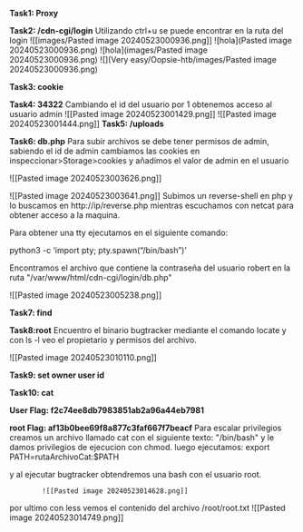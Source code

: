 **Task1: Proxy**

**Task2: /cdn-cgi/login**
Utilizando ctrl+u se puede encontrar en la ruta del login
![[images/Pasted image 20240523000936.png]]
![hola](Pasted image 20240523000936.png)
![hola](images/Pasted image 20240523000936.png)
![](Very easy/Oopsie-htb/images/Pasted image 20240523000936.png)

**Task3: cookie**

**Task4: 34322**
Cambiando el id del usuario por 1 obtenemos acceso al usuario admin
![[Pasted image 20240523001429.png]]
![[Pasted image 20240523001444.png]]
**Task5: /uploads**

**Task6: db.php**
Para subir archivos se debe tener permisos de admin, sabiendo el id de admin cambiamos las cookies en inspeccionar>Storage>cookies y añadimos el valor de admin en el usuario 

![[Pasted image 20240523003626.png]]

![[Pasted image 20240523003641.png]]
Subimos un reverse-shell en php y lo buscamos en http://ip/reverse.php mientras escuchamos con netcat para obtener acceso a la maquina.

Para obtener una tty ejecutamos en el siguiente comando:

python3 -c ‘import pty; pty.spawn(“/bin/bash”)’

Encontramos el archivo que contiene la contraseña del usuario robert en la ruta "/var/www/html/cdn-cgi/login/db.php" 

![[Pasted image 20240523005238.png]]


**Task7: find**

**Task8:root**
Encuentro el binario bugtracker mediante el comando locate y con ls -l veo el propietario y permisos del archivo.

![[Pasted image 20240523010110.png]]


**Task9: set owner user id**

**Task10: cat** 

**User Flag: f2c74ee8db7983851ab2a96a44eb7981**

**root Flag: af13b0bee69f8a877c3faf667f7beacf**
Para escalar privilegios creamos un archivo llamado cat con el siguiente texto: "/bin/bash" y le damos privilegios de ejecucion con chmod.
luego ejecutamos:
export PATH=rutaArchivoCat:$PATH

y al ejecutar bugtracker obtendremos una bash con el usuario root.

			![[Pasted image 20240523014628.png]]
			
 por ultimo con less vemos el contenido del archivo /root/root.txt
			 ![[Pasted image 20240523014749.png]]


